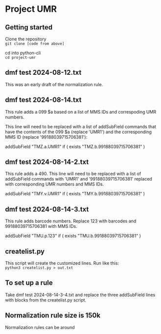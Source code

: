 # Project UMR

## Getting started

Clone the repository  
```git clone [code from above]``` 

cd into python-cli  
```cd project-umr```

## dmf test 2024-08-12.txt
This was an early draft of the normalization rule.

## dmf test 2024-08-14.txt
This rule adds a 099 $a based on a list of MMS IDs and correspoding UMR numbers.  

This line will need to be replaced with a list of addSubField commands that have the contents of the 099 $a (replace 'UMR1') and the corresponding MMS ID (replace '99188039715706381'):

addSubField "TMZ.a.UMR1" if ( exists "TMZ.b.99188039715706381" )

## dmf test 2024-08-14-2.txt
This rule adds a 490. This line will need to be replaced with a list of addSubField commands with 'UMR1' and '99188039715706381' replaced with corresponding UMR numbers and MMS IDs.

addSubField "TMY.v.UMR1" if ( exists "TMY.b.99188039715706381" )

## dmf test 2024-08-14-3.txt
This rule adds barcode numbers. Replace 123 with barcodes and 99188039715706381 with MMS IDs.

addSubField "TMU.p.123" if ( exists "TMU.b.99188039715706381" )

## createlist.py
This script will create the customized lines. Run like this:  
```python3 createlist.py > out.txt```

## To set up a rule
Take dmf test 2024-08-14-3-4.txt and replace the three addSubField lines with blocks from the createlist.py script.

## Normalization rule size is 150k
Normalization rules can be around